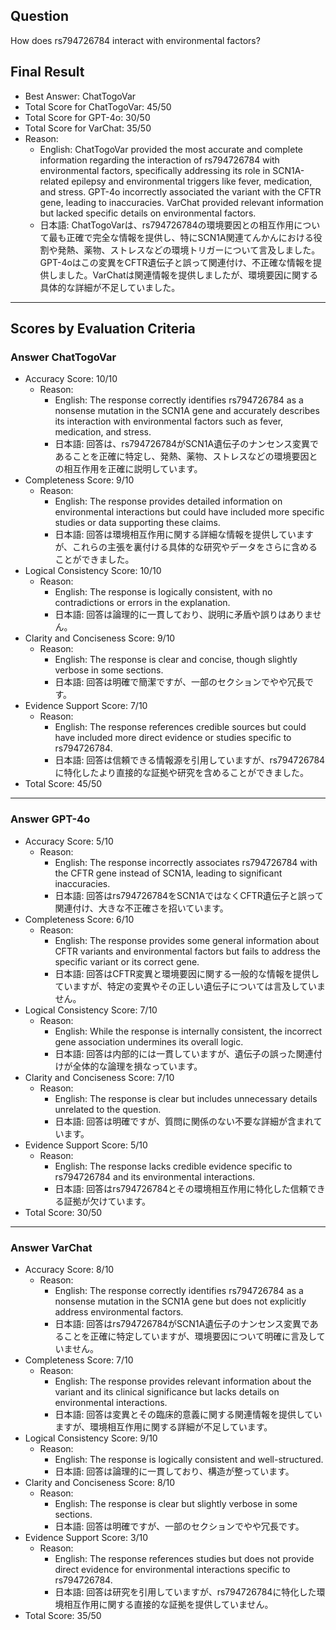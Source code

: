 ## Question

How does rs794726784 interact with environmental factors?

## Final Result

- Best Answer: ChatTogoVar
- Total Score for ChatTogoVar: 45/50
- Total Score for GPT-4o: 30/50
- Total Score for VarChat: 35/50
- Reason:
  - English: ChatTogoVar provided the most accurate and complete information regarding the interaction of rs794726784 with environmental factors, specifically addressing its role in SCN1A-related epilepsy and environmental triggers like fever, medication, and stress. GPT-4o incorrectly associated the variant with the CFTR gene, leading to inaccuracies. VarChat provided relevant information but lacked specific details on environmental factors.
  - 日本語: ChatTogoVarは、rs794726784の環境要因との相互作用について最も正確で完全な情報を提供し、特にSCN1A関連てんかんにおける役割や発熱、薬物、ストレスなどの環境トリガーについて言及しました。GPT-4oはこの変異をCFTR遺伝子と誤って関連付け、不正確な情報を提供しました。VarChatは関連情報を提供しましたが、環境要因に関する具体的な詳細が不足していました。

---

## Scores by Evaluation Criteria

### Answer ChatTogoVar
- Accuracy Score: 10/10
  - Reason: 
    - English: The response correctly identifies rs794726784 as a nonsense mutation in the SCN1A gene and accurately describes its interaction with environmental factors such as fever, medication, and stress.
    - 日本語: 回答は、rs794726784がSCN1A遺伝子のナンセンス変異であることを正確に特定し、発熱、薬物、ストレスなどの環境要因との相互作用を正確に説明しています。
- Completeness Score: 9/10
  - Reason: 
    - English: The response provides detailed information on environmental interactions but could have included more specific studies or data supporting these claims.
    - 日本語: 回答は環境相互作用に関する詳細な情報を提供していますが、これらの主張を裏付ける具体的な研究やデータをさらに含めることができました。
- Logical Consistency Score: 10/10
  - Reason: 
    - English: The response is logically consistent, with no contradictions or errors in the explanation.
    - 日本語: 回答は論理的に一貫しており、説明に矛盾や誤りはありません。
- Clarity and Conciseness Score: 9/10
  - Reason: 
    - English: The response is clear and concise, though slightly verbose in some sections.
    - 日本語: 回答は明確で簡潔ですが、一部のセクションでやや冗長です。
- Evidence Support Score: 7/10
  - Reason: 
    - English: The response references credible sources but could have included more direct evidence or studies specific to rs794726784.
    - 日本語: 回答は信頼できる情報源を引用していますが、rs794726784に特化したより直接的な証拠や研究を含めることができました。
- Total Score: 45/50

---

### Answer GPT-4o
- Accuracy Score: 5/10
  - Reason: 
    - English: The response incorrectly associates rs794726784 with the CFTR gene instead of SCN1A, leading to significant inaccuracies.
    - 日本語: 回答はrs794726784をSCN1AではなくCFTR遺伝子と誤って関連付け、大きな不正確さを招いています。
- Completeness Score: 6/10
  - Reason: 
    - English: The response provides some general information about CFTR variants and environmental factors but fails to address the specific variant or its correct gene.
    - 日本語: 回答はCFTR変異と環境要因に関する一般的な情報を提供していますが、特定の変異やその正しい遺伝子については言及していません。
- Logical Consistency Score: 7/10
  - Reason: 
    - English: While the response is internally consistent, the incorrect gene association undermines its overall logic.
    - 日本語: 回答は内部的には一貫していますが、遺伝子の誤った関連付けが全体的な論理を損なっています。
- Clarity and Conciseness Score: 7/10
  - Reason: 
    - English: The response is clear but includes unnecessary details unrelated to the question.
    - 日本語: 回答は明確ですが、質問に関係のない不要な詳細が含まれています。
- Evidence Support Score: 5/10
  - Reason: 
    - English: The response lacks credible evidence specific to rs794726784 and its environmental interactions.
    - 日本語: 回答はrs794726784とその環境相互作用に特化した信頼できる証拠が欠けています。
- Total Score: 30/50

---

### Answer VarChat
- Accuracy Score: 8/10
  - Reason: 
    - English: The response correctly identifies rs794726784 as a nonsense mutation in the SCN1A gene but does not explicitly address environmental factors.
    - 日本語: 回答はrs794726784がSCN1A遺伝子のナンセンス変異であることを正確に特定していますが、環境要因について明確に言及していません。
- Completeness Score: 7/10
  - Reason: 
    - English: The response provides relevant information about the variant and its clinical significance but lacks details on environmental interactions.
    - 日本語: 回答は変異とその臨床的意義に関する関連情報を提供していますが、環境相互作用に関する詳細が不足しています。
- Logical Consistency Score: 9/10
  - Reason: 
    - English: The response is logically consistent and well-structured.
    - 日本語: 回答は論理的に一貫しており、構造が整っています。
- Clarity and Conciseness Score: 8/10
  - Reason: 
    - English: The response is clear but slightly verbose in some sections.
    - 日本語: 回答は明確ですが、一部のセクションでやや冗長です。
- Evidence Support Score: 3/10
  - Reason: 
    - English: The response references studies but does not provide direct evidence for environmental interactions specific to rs794726784.
    - 日本語: 回答は研究を引用していますが、rs794726784に特化した環境相互作用に関する直接的な証拠を提供していません。
- Total Score: 35/50